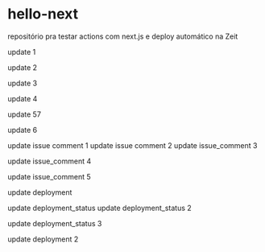 # hello-next
repositório pra testar actions com next.js e deploy automático na Zeit

update 1

update 2

update 3

update 4

update 57

update 6

update issue comment 1
update issue comment 2
update issue_comment 3

update issue_comment 4

update issue_comment 5

update deployment

update deployment_status
update deployment_status 2

update deployment_status 3

update deployment 2
